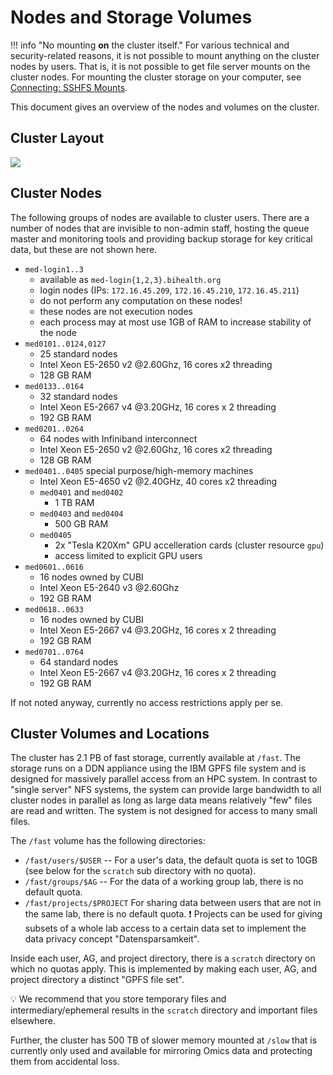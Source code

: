 # Nodes and Storage Volumes

!!! info "No mounting **on** the cluster itself."
    For various technical and security-related reasons, it is not possible to mount anything on the cluster nodes by users.
    That is, it is not possible to get file server mounts on the cluster nodes.
    For mounting the cluster storage on your computer, see [Connecting: SSHFS Mounts](../connecting/configure-ssh/linux.md#file-system-mount-via-sshfs).

This document gives an overview of the nodes and volumes on the cluster.

## Cluster Layout

![](figures/Cluster_Layout.png)

## Cluster Nodes

The following groups of nodes are available to cluster users.
There are a number of nodes that are invisible to non-admin staff, hosting the queue master and monitoring tools and providing backup storage for key critical data, but these are not shown here.

- `med-login1..3`
  - available as `med-login{1,2,3}.bihealth.org`
  - login nodes (IPs: `172.16.45.209`, `172.16.45.210`, `172.16.45.211`)
  - do not perform any computation on these nodes!
  - these nodes are not execution nodes
  - each process may at most use 1GB of RAM to increase stability of the node
- `med0101..0124,0127`
  - 25 standard nodes
  - Intel Xeon E5-2650 v2 @2.60Ghz, 16 cores x2 threading
  - 128 GB RAM
- `med0133..0164`
  - 32 standard nodes
  - Intel Xeon E5-2667 v4 @3.20GHz, 16 cores x 2 threading
  - 192 GB RAM
- `med0201..0264`
  - 64 nodes with Infiniband interconnect
  - Intel Xeon E5-2650 v2 @2.60Ghz, 16 cores x2 threading
  - 128 GB RAM
- `med0401..0405` special purpose/high-memory machines
  - Intel Xeon E5-4650 v2 @2.40GHz, 40 cores x2 threading
  - `med0401` and `med0402`
     - 1 TB RAM
  - `med0403` and `med0404`
     - 500 GB RAM
  - `med0405`
     - 2x "Tesla K20Xm" GPU accelleration cards (cluster resource `gpu`)
     - access limited to explicit GPU users
- `med0601..0616`
   - 16 nodes owned by CUBI
   - Intel Xeon E5-2640 v3 @2.60Ghz
   - 192 GB RAM
- `med0618..0633`
   - 16 nodes owned by CUBI
   - Intel Xeon E5-2667 v4 @3.20GHz, 16 cores x 2 threading
   - 192 GB RAM
- `med0701..0764`
   - 64 standard nodes
   - Intel Xeon E5-2667 v4 @3.20GHz, 16 cores x 2 threading
   - 192 GB RAM

If not noted anyway, currently no access restrictions apply per se.

## Cluster Volumes and Locations

The cluster has 2.1 PB of fast storage, currently available at `/fast`.
The storage runs on a DDN appliance using the IBM GPFS file system and is designed for massively parallel access from an HPC system.
In contrast to "single server" NFS systems, the system can provide large bandwidth to all cluster nodes in parallel as long as large data means relatively "few" files are read and written.
The system is not designed for access to many small files. 

The `/fast` volume has the following directories:

- `/fast/users/$USER` --
  For a user's data, the default quota is set to 10GB (see below for the `scratch` sub directory with no quota).
- `/fast/groups/$AG` --
  For the data of a working group lab, there is no default quota.
- `/fast/projects/$PROJECT`
  For sharing data between users that are not in the same lab, there is no default quota.
  :exclamation: Projects can be used for giving subsets of a whole lab access to a certain data set to implement the data privacy concept "Datensparsamkeit".

Inside each user, AG, and project directory, there is a `scratch` directory on which no quotas apply.
This is implemented by making each user, AG, and project directory a distinct "GPFS file set".

:bulb: We recommend that you store temporary files and intermediary/ephemeral results in the `scratch` directory and important files elsewhere.

Further, the cluster has 500 TB of slower memory mounted at `/slow` that is currently only used and available for mirroring Omics data and protecting them from accidental loss.

